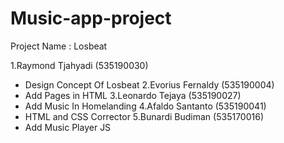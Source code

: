 # Music-app-project

Project Name : Losbeat

1.Raymond Tjahyadi (535190030)
- Design Concept Of Losbeat
2.Evorius Fernaldy (535190004)
- Add Pages in HTML
3.Leonardo Tejaya (535190027)
- Add Music In Homelanding
4.Afaldo Santanto (535190041)
- HTML and CSS Corrector 
5.Bunardi Budiman (535170016)
- Add Music Player JS
